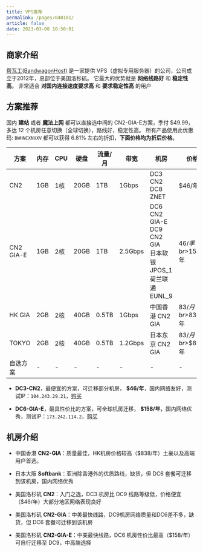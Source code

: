```yaml
---
title: VPS推荐
permalink: /pages/040101/
article: false
date: 2023-03-08 10:50:01
---
```

## 商家介绍

[帮瓦工(BandwagonHost)](https://bwh81.net/aff.php?aff=70876) 是一家提供 VPS（虚拟专用服务器）的公司，公司成立于2012年，总部位于美国洛杉矶。
它最大的优势就是 **网络线路好** 和 **稳定性高**。 非常适合 **对国内连接速度要求高** 和 **要求稳定性高** 的用户


[//]: # (::: tip 【搬瓦工】服务器促销活动，估计也就这两天就会结束，有需求的可以购买)

[//]: # (配置：2核心，2G内存，40G 硬盘，2T流量，可选17个机房，包括CN2GIA、日本软银等机房。)

[//]: # ()
[//]: # (同等配置常规套餐需要约 $299.99 美元一年。使用优惠码 `BWHNCXNVXV` 扣后：`$110.90` 一年。)

[//]: # ()
[//]: # (可选季付，半年付，新账号 30 天内可退款，注意：流量不能超过总流量的 10% 即可，[点我购买]&#40;https://bwh81.net/aff.php?aff=70876&pid=131&#41;)

[//]: # (:::)

## 方案推荐
国内 **建站** 或者 **魔法上网** 都可以直接选中间的 CN2-GIA-E方案，季付 $49.99，多达 12 个机房任意切换（全球切换），路线好，稳定性高。
所有产品使用此优惠码: `BWHNCXNVXV` 都可以获得 6.81% 左右的折扣，**下面价格均为折后价格**。

| 方案            | 内存  | CPU | 硬盘   | 流量/月  | 带宽      | 机房                                                         | 价格                | 购买                                                |
|---------------|-----|-----|------|-------|---------|------------------------------------------------------------|-------------------|---------------------------------------------------|
| CN2           | 1GB | 1核  | 20GB | 1TB   | 1Gbps   | DC3 CN2<br>DC8 ZNET                                        | $46/年             | [购买](https://bwh81.net/aff.php?aff=70876&pid=57)  |
| CN2<br/>GIA-E | 1GB | 2核  | 20GB | 1TB   | 2.5Gbps | DC6 CN2 GIA-E<br>DC9 CN2 GIA<br>日本软银 JPOS_1<br>荷兰联通 EUNL_9 | $46/季<br>$158/年   | [购买](https://bwh81.net/aff.php?aff=70876&pid=87)  |
| HK GIA        | 2GB | 2核  | 40GB | 0.5TB | 1Gbps   | 中国香港 CN2 GIA                                               | $83/月<br>$838/年   | [购买](https://bwh81.net/aff.php?aff=70876&pid=95)  |
| TOKYO         | 2GB | 2核  | 40GB | 0.5TB | 1.2Gbps | 日本东京 CN2 GIA                                               | $83/月<br>$$838/年 | [购买](https://bwh81.net/aff.php?aff=70876&pid=108) |
| 自选方案          | -   | -   | -    | -     | -       | -                                                          | -                 | [自选](https://bwh81.net/aff.php?aff=70876)         |

- **DC3-CN2**，最便宜的方案，可迁移部分机房， **$46/年**，国内网络友好，测试IP：`104.243.29.21`，[购买](https://bwh81.net/aff.php?aff=70876&pid=57)

- **DC6-GIA-E**，最具性价比的方案，可全球机房迁移， **$158/年**，国内网络优秀，测试IP：`173.242.114.2`，[购买](https://bwh81.net/aff.php?aff=70876&pid=87)

## 机房介绍
- 中国香港 **CN2-GIA**：质量最佳，HK机房价格较高（$838/年）土豪以及高端用户首选。

- 日本大阪 **Softbank**：亚洲除香港外的优质路线，缺货，但 DC6 套餐可迁移到该机房，国内网络优秀

- 美国洛杉矶 **CN2**：入门之选，DC3 机房比 DC9 线路等级低，价格便宜（$46/年）大部分地区网络表现良好

- 美国洛杉矶 **CN2-GIA**：中美最快线路，DC9机房网络质量和DC6差不多，缺货，但 DC6 套餐可迁移到该机房

- 美国洛杉矶 **CN2-GIA-E**：中美最快线路，DC6 机房性价比最高（$158/年）可自行迁移至 DC9，中高端选择

<Vssue :title="$title" />